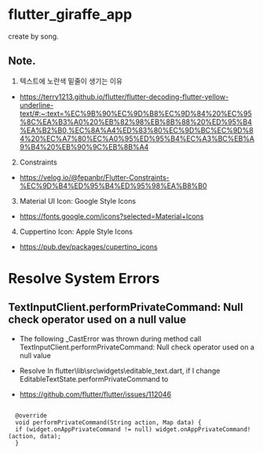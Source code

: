 # flutter_giraffe_app

create by song.

## Note.

1. 텍스트에 노란색 밑줄이 생기는 이유

- https://terry1213.github.io/flutter/flutter-decoding-flutter-yellow-underline-text/#:~:text=%EC%9B%90%EC%9D%B8%EC%9D%84%20%EC%95%8C%EA%B3%A0%20%EB%82%98%EB%8B%88%20%ED%95%B4%EA%B2%B0,%EC%8A%A4%ED%83%80%EC%9D%BC%EC%9D%84%20%EC%A7%80%EC%A0%95%ED%95%B4%EC%A3%BC%EB%A9%B4%20%EB%90%9C%EB%8B%A4

2. Constraints

- https://velog.io/@fepanbr/Flutter-Constraints-%EC%9D%B4%ED%95%B4%ED%95%98%EA%B8%B0

3. Material UI Icon: Google Style Icons

- https://fonts.google.com/icons?selected=Material+Icons

4. Cuppertino Icon:  Apple Style Icons

- https://pub.dev/packages/cupertino_icons

# Resolve System Errors

## TextInputClient.performPrivateCommand: Null check operator used on a null value

- The following _CastError was thrown during method call TextInputClient.performPrivateCommand: Null
  check operator used on a null value

- Resolve In flutter\lib\src\widgets\editable_text.dart, if I change
  EditableTextState.performPrivateCommand to

- https://github.com/flutter/flutter/issues/112046

<pre>
<code>
  @override
  void performPrivateCommand(String action, Map<String, dynamic> data) {
  if (widget.onAppPrivateCommand != null) widget.onAppPrivateCommand!(action, data);
  }
</code>
</pre>